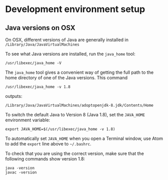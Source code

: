 # Development environment setup

## Java versions on OSX

On OSX, different versions of Java are generally installed in 
`/Library/Java/JavaVirtualMachines`

To see what Java versions are installed, run the `java_home` tool:
```
/usr/libexec/java_home -V
```

The `java_home` tool gives a convenient way of getting the full path to the 
home directory of one of the Java versions.  This command
```
/usr/libexec/java_home -v 1.8
```
outputs: 
```
/Library/Java/JavaVirtualMachines/adoptopenjdk-8.jdk/Contents/Home
```

To switch the default Java to Version 8 (Java 1.8), set the
`JAVA_HOME` environment variable:
```
export JAVA_HOME=$(/usr/libexec/java_home -v 1.8)
```

To automatically set `JAVA_HOME` when you open a Terminal window,
use Atom to add the `export` line above to `~/.bashrc`.


To check that you are using the correct version, make sure that the following
commands show version 1.8:
```
java -version
javac -version
```


